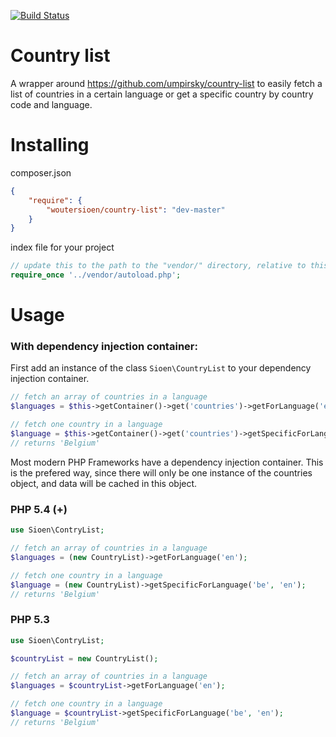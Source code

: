 [![Build Status](https://travis-ci.org/WouterSioen/country-list.svg?branch=master)](https://travis-ci.org/WouterSioen/country-list)

# Country list

A wrapper around <https://github.com/umpirsky/country-list> to easily fetch a list of countries in a certain language or get a specific country by country code and language.

# Installing

composer.json

```json
{
    "require": {
        "woutersioen/country-list": "dev-master"
    }
}
```

index file for your project

```php
// update this to the path to the "vendor/" directory, relative to this file
require_once '../vendor/autoload.php';
```

# Usage

### With dependency injection container:

First add an instance of the class ```Sioen\CountryList``` to your dependency injection container.

```php
// fetch an array of countries in a language
$languages = $this->getContainer()->get('countries')->getForLanguage('en');

// fetch one country in a language
$language = $this->getContainer()->get('countries')->getSpecificForLanguage('be', 'en');
// returns 'Belgium'
```

Most modern PHP Frameworks have a dependency injection container. This is the prefered way, since there will only be one instance of the countries object, and data will be cached in this object.

### PHP 5.4 (+)

```php
use Sioen\ContryList;

// fetch an array of countries in a language
$languages = (new CountryList)->getForLanguage('en');

// fetch one country in a language
$language = (new CountryList)->getSpecificForLanguage('be', 'en');
// returns 'Belgium'
```

### PHP 5.3

```php
use Sioen\ContryList;

$countryList = new CountryList();

// fetch an array of countries in a language
$languages = $countryList->getForLanguage('en');

// fetch one country in a language
$language = $countryList->getSpecificForLanguage('be', 'en');
// returns 'Belgium'
```
